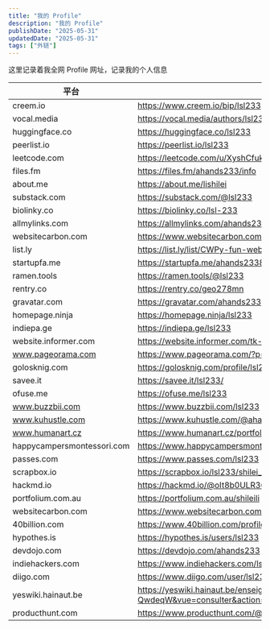 ```yaml
---
title: "我的 Profile"
description: "我的 Profile"
publishDate: "2025-05-31"
updatedDate: "2025-05-31"
tags: ["外链"]
---
```


这里记录着我全网 Profile 网址，记录我的个人信息

| 平台                       | 地址                                                                                                              |
| -------------------------- | ----------------------------------------------------------------------------------------------------------------- |
| creem.io                   | https://www.creem.io/bip/lsl233                                                                                   |
| vocal.media                | https://vocal.media/authors/lsl233                                                                                |
| huggingface.co             | https://huggingface.co/lsl233                                                                                     |
| peerlist.io                | https://peerlist.io/lsl233                                                                                        |
| leetcode.com               | https://leetcode.com/u/XyshCfukKB                                                                                 |
| files.fm                   | https://files.fm/ahands233/info                                                                                   |
| about.me                   | https://about.me/lishilei                                                                                         |
| substack.com               | https://substack.com/@lsl233                                                                                      |
| biolinky.co                | https://biolinky.co/lsl-233                                                                                       |
| allmylinks.com             | https://allmylinks.com/ahands233                                                                                  |
| websitecarbon.com          | https://www.websitecarbon.com/website/tk-emojis-com/                                                              |
| list.ly                    | https://list.ly/list/CWPy-fun-website                                                                             |
| startupfa.me               | https://startupfa.me/ahands233837                                                                                 |
| ramen.tools                | https://ramen.tools/@lsl233                                                                                       |
| rentry.co                  | https://rentry.co/geo278mn                                                                                        |
| gravatar.com               | https://gravatar.com/ahands233                                                                                    |
| homepage.ninja             | https://homepage.ninja/lsl233                                                                                     |
| indiepa.ge                 | https://indiepa.ge/lsl233                                                                                         |
| website.informer.com       | https://website.informer.com/tk-emojis.com                                                                        |
| www.pageorama.com          | https://www.pageorama.com/?p=tkemojis                                                                             |
| golosknig.com              | https://golosknig.com/profile/lsl233/                                                                             |
| savee.it                   | https://savee.it/lsl233/                                                                                          |
| ofuse.me                   | https://ofuse.me/lsl233                                                                                           |
| www.buzzbii.com            | https://www.buzzbii.com/lsl233                                                                                    |
| www.kuhustle.com           | https://www.kuhustle.com/@ahands233                                                                               |
| www.humanart.cz            | https://www.humanart.cz/portfolio/lsl233/                                                                         |
| happycampersmontessori.com | https://www.happycampersmontessori.com/profile/ahands23334893/profile                                             |
| passes.com                 | https://www.passes.com/lsl233                                                                                     |
| scrapbox.io                | https://scrapbox.io/lsl233/shilei_li                                                                              |
| hackmd.io                  | https://hackmd.io/@oIt8b0ULR3648lg6HT5eSg/HJsQmjqrle                                                              |
| portfolium.com.au          | https://portfolium.com.au/shileili                                                                                |
| websitecarbon.com          | https://www.websitecarbon.com/website/blurimg-net/                                                                |
| 40billion.com              | https://www.40billion.com/profile/379959755                                                                       |
| hypothes.is                | https://hypothes.is/users/lsl233                                                                                  |
| devdojo.com                | https://devdojo.com/ahands233                                                                                     |
| indiehackers.com           | https://www.indiehackers.com/lsl233                                                                               |
| diigo.com                  | https://www.diigo.com/user/lsl233                                                                                 |
| yeswiki.hainaut.be         | https://yeswiki.hainaut.be/enseignement1/?QwdeqW&vue=consulter&action=voir_fiche&id_fiche=QwdeqW&message=modif_ok |
| producthunt.com            | https://www.producthunt.com/@lsl233                                                                               |